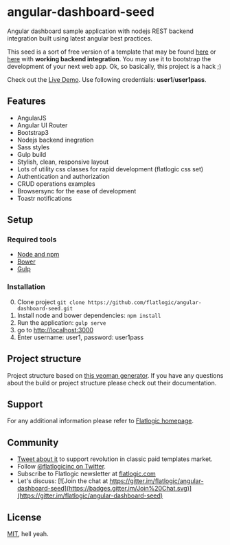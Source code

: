 # angular-dashboard-seed
Angular dashboard sample application with nodejs REST backend integration built using latest angular best practices. 

This seed is a sort of free version of a template that may be found [here](http://bootstrapbay.com/) or [here](http://themeforest.net/category/site-templates/admin-templates) with **working backend integration**. 
You may use it to bootstrap the development of your next web app. Ok, so basically, this project is a hack ;)

Check out the [Live Demo](http://angular-dashboard-seed.flatlogic.com). Use following credentials: <b>user1</b>/<b>user1pass</b>.

## Features
* AngularJS
* Angular UI Router
* Bootstrap3
* Nodejs backend inegration
* Sass styles
* Gulp build
* Stylish, clean, responsive layout
* Lots of utility css classes for rapid development (flatlogic css set)
* Authentication and authorization
* CRUD operations examples
* Browsersync for the ease of development
* Toastr notifications

## Setup

### Required tools
* [Node and npm](http://nodejs.org)
* [Bower](http://bower.io)
* [Gulp](http://gulpjs.com)

### Installation
0. Clone project `git clone https://github.com/flatlogic/angular-dashboard-seed.git`
1. Install node and bower dependencies: `npm install`
2. Run the application: `gulp serve`
3. go to [http://localhost:3000](http://localhost:3000)
4. Enter username: user1, password: user1pass

## Project structure
Project structure based on [this yeoman generator](https://github.com/Swiip/generator-gulp-angular). If you have any questions about the build or project structure please check out their documentation.

## Support
For any additional information please refer to [Flatlogic homepage](http://flatlogic.com). 

## Community
- [Tweet about it](https://twitter.com/intent/tweet?text=Amazing%20dashboard%20built%20with%20NodeJS,%20Angular%20and%20Bootstrap!&url=https://github.com/flatlogic/angular-dashboard-seed&via=flatlogicinc) to support revolution in classic paid templates market.
- Follow [@flatlogicinc on Twitter](https://twitter.com/flatlogicinc).
- Subscribe to Flatlogic newsletter at [flatlogic.com](http://flatlogic.com/)
- Let's discuss: [![Join the chat at https://gitter.im/flatlogic/angular-dashboard-seed](https://badges.gitter.im/Join%20Chat.svg)](https://gitter.im/flatlogic/angular-dashboard-seed)

## License

[MIT](https://github.com/flatlogic/angular-dashboard-seed/blob/master/LICENSE), hell yeah.
